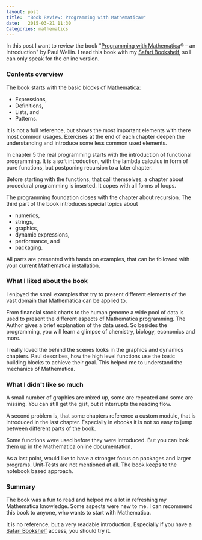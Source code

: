 ```yaml
---
layout: post
title:  "Book Review: Programming with Mathematica®"
date:   2015-03-21 11:30
Categories: mathematics
---
```


In this post I want to review the book
"[Programming with Mathematica]® – an Introduction" by Paul Wellin. I read this book with my [Safari Bookshelf], so I can only speak for the online version.

### Contents overview

The book starts with the basic blocks of Mathematica:

* Expressions,
* Definitions,
* Lists, and
* Patterns.

It is not a full reference, but shows the most important elements with there most common usages. Exercises at the end of each chapter deepen the understanding and introduce some less common used elements.

In chapter 5 the real programming starts with the introduction of functional programming. It is a soft introduction, with the lambda calculus in form of pure functions, but postponing recursion to a later chapter.

Before starting with the functions, that call themselves, a chapter about procedural programming is inserted. It copes with all forms of loops.

The programming foundation closes with the chapter about recursion. The third part of the book introduces special topics about

* numerics,
* strings,
* graphics,
* dynamic expressions,
* performance, and
* packaging.

All parts are presented with hands on examples, that can be followed with your current Mathematica installation.

### What I liked about the book

I enjoyed the small examples that try to present different elements of the vast domain that Mathematica can be applied to.

From financial stock charts to the human genome a wide pool of data is used to present the different aspects of Mathematica programming. The Author gives a brief explanation of the data used. So besides the programming, you will learn a glimpse of chemistry, biology, economics and more.

I really loved the behind the scenes looks in the graphics and dynamics chapters. Paul describes, how the high level functions use the basic building blocks to achieve their goal. This helped me to understand the mechanics of Mathematica.

### What I didn't like so much

A small number of graphics are mixed up, some are repeated and some are missing. You can still get the gist, but it interrupts the reading flow.

A second problem is, that some chapters reference a custom module, that is introduced in the last chapter. Especially in ebooks it is not so easy to jump between different parts of the book.

Some functions were used before they were introduced. But you can look them up in the Mathematica online documentation.

As a last point, would like to have a stronger focus on packages and larger programs. Unit-Tests are not mentioned at all. The book keeps to the notebook based approach.

### Summary

The book was a fun to read and helped me a lot in refreshing my Mathematica knowledge. Some aspects were new to me. I can recommend this book to anyone, who wants to start with Mathematica.

It is no reference, but a very readable introduction. Especially if you have a [Safari Bookshelf] access, you should try it.

[Programming with Mathematica]: http://www.amazon.de/Programming-Mathematica®-Introduction-Paul-Wellin/dp/1107009464/ref=sr_1_1?qid=1426933639&sr=8-1&tag=knpde-21
[Safari Bookshelf]: https://www.safaribooksonline.com
